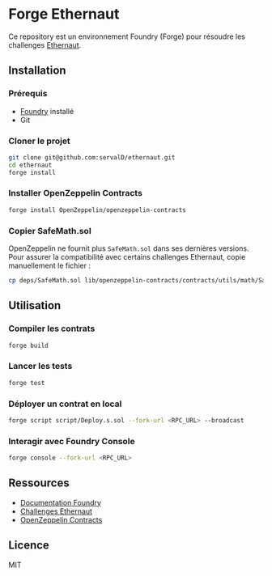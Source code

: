 # Forge Ethernaut

Ce repository est un environnement Foundry (Forge) pour résoudre les challenges [Ethernaut](https://ethernaut.openzeppelin.com/).

## Installation

### Prérequis
- [Foundry](https://book.getfoundry.sh/getting-started/installation) installé
- Git

### Cloner le projet
```sh
git clone git@github.com:servalD/ethernaut.git
cd ethernaut
forge install
```

### Installer OpenZeppelin Contracts
```sh
forge install OpenZeppelin/openzeppelin-contracts
```

### Copier SafeMath.sol
OpenZeppelin ne fournit plus `SafeMath.sol` dans ses dernières versions. Pour assurer la compatibilité avec certains challenges Ethernaut, copie manuellement le fichier :

```sh
cp deps/SafeMath.sol lib/openzeppelin-contracts/contracts/utils/math/SafeMath.sol
```

## Utilisation

### Compiler les contrats
```sh
forge build
```

### Lancer les tests
```sh
forge test
```

### Déployer un contrat en local
```sh
forge script script/Deploy.s.sol --fork-url <RPC_URL> --broadcast
```

### Interagir avec Foundry Console
```sh
forge console --fork-url <RPC_URL>
```

## Ressources
- [Documentation Foundry](https://book.getfoundry.sh/)
- [Challenges Ethernaut](https://ethernaut.openzeppelin.com/)
- [OpenZeppelin Contracts](https://github.com/OpenZeppelin/openzeppelin-contracts)

## Licence
MIT

